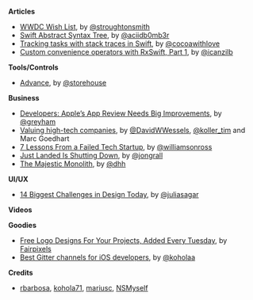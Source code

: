 **Articles**

* [WWDC Wish List](http://blog.steventroughtonsmith.com/post/140141855080/wwdc-wish-list), by [@stroughtonsmith](https://twitter.com/stroughtonsmith)
* [Swift Abstract Syntax Tree](http://ankit.im/swift/2016/02/29/swift-abstract-syntax-tree/), by [@aciidb0mb3r](https://twitter.com/aciidb0mb3r)
* [Tracking tasks with stack traces in Swift](http://www.cocoawithlove.com/blog/2016/02/28/stack-traces-in-swift.html), by [@cocoawithlove](https://twitter.com/cocoawithlove)
* [Custom convenience operators with RxSwift, Part 1](http://rx-marin.com/post/rxswift-rxcocoa-custom-convenience-operators-part1/), by [@icanzilb](https://twitter.com/icanzilb)

**Tools/Controls**
* [Advance](https://github.com/storehouse/Advance), by [@storehouse](https://github.com/storehouse)

**Business**

* [Developers: Apple’s App Review Needs Big Improvements](https://www.macstories.net/stories/developers-apples-app-review-needs-big-improvements/), by [@greyham](https://twitter.com/greyham)
* [Valuing high-tech companies](http://www.mckinsey.com/business-functions/strategy-and-corporate-finance/our-insights/valuing-high-tech-companies), by [@DavidWWessels](https://twitter.com/DavidWWessels), [@koller_tim](https://twitter.com/koller_tim) and Marc Goedhart
* [7 Lessons From a Failed Tech Startup](https://thinkfaster.co/2016/02/7-lessons-from-a-failed-tech-startup/), by [@williamsonross](https://twitter.com/williamsonross)
* [Just Landed Is Shutting Down](https://medium.com/@jongrall/just-landed-is-shutting-down-629765cbe1d7), by [@jongrall](https://twitter.com/jongrall)
* [The Majestic Monolith](https://m.signalvnoise.com/the-majestic-monolith-29166d022228), by [@dhh](https://twitter.com/dhh)

**UI/UX**

* [14 Biggest Challenges in Design Today](http://www.creativebloq.com/graphic-design/14-biggest-challenges-design-today-31619475), by [@juliasagar](https://twitter.com/juliasagar)


**Videos**


**Goodies**

* [Free Logo Designs For Your Projects, Added Every Tuesday](http://www.logodust.com/), by [Fairpixels](http://fairpixels.co/)
* [Best Gitter channels for iOS developers](https://medium.com/@gitter/best-gitter-channels-for-ios-developers-173b32627ce1#.502hzixtc), by [@koholaa](https://twitter.com/koholaa)


**Credits**

* [rbarbosa](https://github.com/rbarbosa), [kohola71](https://github.com/kohola71), [mariusc](https://github.com/mariusc), [NSMyself](https://github.com/NSMyself)
